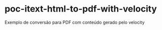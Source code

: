 # poc-itext-html-to-pdf-with-velocity
Exemplo de conversão para PDF com conteúdo gerado pelo velocity
